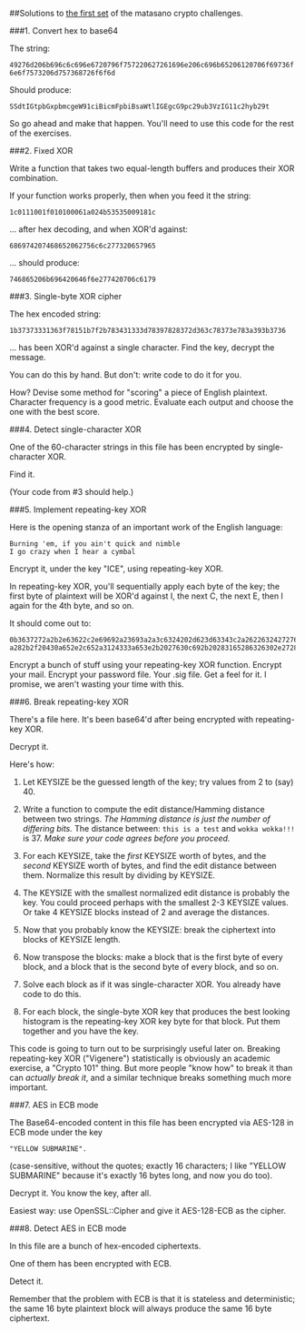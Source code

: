 ##Solutions to [the first set](http://cryptopals.com/sets/1/) of the matasano crypto challenges.

###1. Convert hex to base64

  The string:

  `49276d206b696c6c696e6720796f757220627261696e206c696b65206120706f69736f6e6f7573206d757368726f6f6d`

  Should produce:

  `SSdtIGtpbGxpbmcgeW91ciBicmFpbiBsaWtlIGEgcG9pc29ub3VzIG11c2hyb29t`

  So go ahead and make that happen. You'll need to use this code for the rest of the exercises.

###2. Fixed XOR

  Write a function that takes two equal-length buffers and produces their XOR combination.

  If your function works properly, then when you feed it the string:

  `1c0111001f010100061a024b53535009181c`

  ... after hex decoding, and when XOR'd against:

  `686974207468652062756c6c277320657965`

  ... should produce:

  `746865206b696420646f6e277420706c6179`

###3. Single-byte XOR cipher

  The hex encoded string:

  `1b37373331363f78151b7f2b783431333d78397828372d363c78373e783a393b3736`

  ... has been XOR'd against a single character. Find the key, decrypt the message.

  You can do this by hand. But don't: write code to do it for you.

  How? Devise some method for "scoring" a piece of English plaintext. Character frequency is a good metric. Evaluate each output and choose the one with the best score.

###4. Detect single-character XOR

  One of the 60-character strings in this file has been encrypted by single-character XOR.

  Find it.

  (Your code from #3 should help.)

###5. Implement repeating-key XOR

  Here is the opening stanza of an important work of the English language:

  ```
  Burning 'em, if you ain't quick and nimble
  I go crazy when I hear a cymbal
  ```

  Encrypt it, under the key "ICE", using repeating-key XOR.

  In repeating-key XOR, you'll sequentially apply each byte of the key; the first byte of plaintext will be XOR'd against I, the next C, the next E, then I again for the 4th byte, and so on.

  It should come out to:

  ```
  0b3637272a2b2e63622c2e69692a23693a2a3c6324202d623d63343c2a26226324272765272
  a282b2f20430a652e2c652a3124333a653e2b2027630c692b20283165286326302e27282f
  ```

  Encrypt a bunch of stuff using your repeating-key XOR function. Encrypt your mail. Encrypt your password file. Your .sig file. Get a feel for it. I promise, we aren't wasting your time with this.

###6. Break repeating-key XOR

  There's a file here. It's been base64'd after being encrypted with repeating-key XOR.

  Decrypt it.

  Here's how:

  1. Let KEYSIZE be the guessed length of the key; try values from 2 to (say) 40.

  2. Write a function to compute the edit distance/Hamming distance between two strings. *The Hamming distance is just the number of differing bits.* The distance between:
    ```
	this is a test
	```
    and
    ```
	wokka wokka!!!
	```
    is 37. *Make sure your code agrees before you proceed.*

  3. For each KEYSIZE, take the *first* KEYSIZE worth of bytes, and the *second* KEYSIZE worth of bytes, and find the edit distance between them. Normalize this result by dividing by KEYSIZE.

  4. The KEYSIZE with the smallest normalized edit distance is probably the key. You could proceed perhaps with the smallest 2-3 KEYSIZE values. Or take 4 KEYSIZE blocks instead of 2 and average the distances.

  5. Now that you probably know the KEYSIZE: break the ciphertext into blocks of KEYSIZE length.

  6. Now transpose the blocks: make a block that is the first byte of every block, and a block that is the second byte of every block, and so on.

  7. Solve each block as if it was single-character XOR. You already have code to do this.

  8. For each block, the single-byte XOR key that produces the best looking histogram is the repeating-key XOR key byte for that block. Put them together and you have the key.

  This code is going to turn out to be surprisingly useful later on. Breaking repeating-key XOR ("Vigenere") statistically is obviously an academic exercise, a "Crypto 101" thing. But more people "know how" to break it than can *actually break it*, and a similar technique breaks something much more important.

###7. AES in ECB mode

The Base64-encoded content in this file has been encrypted via AES-128 in ECB mode under the key

```
"YELLOW SUBMARINE".
```

(case-sensitive, without the quotes; exactly 16 characters; I like "YELLOW SUBMARINE" because it's exactly 16 bytes long, and now you do too).

Decrypt it. You know the key, after all.

Easiest way: use OpenSSL::Cipher and give it AES-128-ECB as the cipher.

###8. Detect AES in ECB mode

In this file are a bunch of hex-encoded ciphertexts.

One of them has been encrypted with ECB.

Detect it.

Remember that the problem with ECB is that it is stateless and deterministic; the same 16 byte plaintext block will always produce the same 16 byte ciphertext.